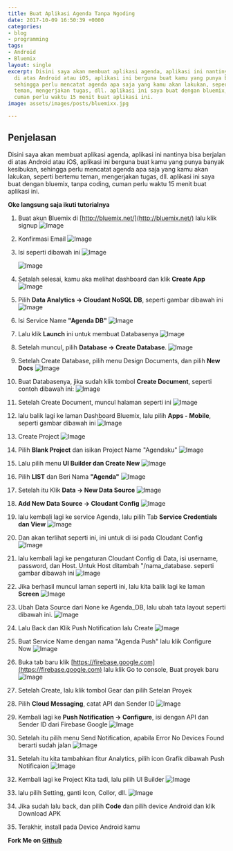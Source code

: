 ```yaml
---
title: Buat Aplikasi Agenda Tanpa Ngoding
date: 2017-10-09 16:50:39 +0000
categories:
- blog
- programming
tags:
- Android
- Bluemix
layout: single
excerpt: Disini saya akan membuat aplikasi agenda, aplikasi ini nantinya bisa berjalan
  di atas Android atau iOS, aplikasi ini berguna buat kamu yang punya banyak kesibukan,
  sehingga perlu mencatat agenda apa saja yang kamu akan lakukan, seperti bertemu
  teman, mengerjakan tugas, dll. aplikasi ini saya buat dengan bluemix, tanpa coding,
  cuman perlu waktu 15 menit buat aplikasi ini.
image: assets/images/posts/bluemixx.jpg

---
```

## Penjelasan
Disini saya akan membuat aplikasi agenda, aplikasi ini nantinya bisa berjalan di atas Android atau iOS, aplikasi ini berguna buat kamu yang punya banyak kesibukan, sehingga perlu mencatat agenda apa saja yang kamu akan lakukan, seperti bertemu teman, mengerjakan tugas, dll. aplikasi ini saya buat dengan bluemix, tanpa coding, cuman perlu waktu 15 menit buat aplikasi ini.

**Oke langsung saja ikuti tutorialnya**

1. Buat akun Bluemix di  [http://bluemix.net/](http://bluemix.net/) lalu klik signup
![Image](https://brianrakhmat.github.io/assets/images/posts/bluemix/Screenshot_84.png)

2. Konfirmasi Email
![Image](https://brianrakhmat.github.io/assets/images/posts/bluemix/Screenshot_85.png)

3. Isi seperti dibawah ini
    ![Image](https://brianrakhmat.github.io/assets/images/posts/bluemix/Screenshot_89.png)


    ![Image](https://brianrakhmat.github.io/assets/images/posts/bluemix/Screenshot_90.png)

4. Setalah selesai, kamu aka melihat dashboard dan klik **Create App**
    ![Image](https://brianrakhmat.github.io/assets/images/posts/bluemix/Screenshot_91.png)

5. Pilih **Data Analytics -> Cloudant NoSQL DB**, seperti gambar dibawah ini
	![Image](https://brianrakhmat.github.io/assets/images/posts/bluemix/Screenshot_92.png)

6. Isi Service Name **"Agenda DB"**
	![Image](https://brianrakhmat.github.io/assets/images/posts/bluemix/Screenshot_94.png)

7. Lalu klik **Launch** ini untuk membuat Databasenya
    ![Image](https://brianrakhmat.github.io/assets/images/posts/bluemix/Screenshot_95.png)

8. Setelah muncul, pilih **Database -> Create Database**.
    ![Image](https://brianrakhmat.github.io/assets/images/posts/bluemix/Screenshot_96.png)

9. Setelah Create Database, pilih menu Design Documents, dan pilih **New Docs**
    ![Image](https://brianrakhmat.github.io/assets/images/posts/bluemix/Screenshot_98.png)

10. Buat Databasenya, jika sudah klik tombol **Create Document**, seperti contoh dibawah ini:
    ![Image](https://brianrakhmat.github.io/assets/images/posts/bluemix/Screenshot_99.png)

11. Setelah Create Document, muncul halaman seperti ini
    ![Image](https://brianrakhmat.github.io/assets/images/posts/bluemix/Screenshot_100.png)

12. lalu balik lagi ke laman Dashboard Bluemix, lalu pilih  **Apps - Mobile**, seperti gambar dibawah ini
    ![Image](https://brianrakhmat.github.io/assets/images/posts/bluemix/Screenshot_101.png)

13. Create Project
    ![Image](https://brianrakhmat.github.io/assets/images/posts/bluemix/Screenshot_103.png)

14. Pilih **Blank Project** dan isikan Project Name "Agendaku"
    ![Image](https://brianrakhmat.github.io/assets/images/posts/bluemix/Screenshot_104.png)

15. Lalu pilih menu  **UI Builder dan Create New**
    ![Image](https://brianrakhmat.github.io/assets/images/posts/bluemix/Screenshot_106.png)
    
16. Pilih **LIST** dan Beri Nama  **"Agenda"**
    ![Image](https://brianrakhmat.github.io/assets/images/posts/bluemix/Screenshot_108.png)

17. Setelah itu Klik  **Data -> New Data Source**
    ![Image](https://brianrakhmat.github.io/assets/images/posts/bluemix/Screenshot_109.png)

18. **Add New Data Source -> Cloudant Config**
    ![Image](https://brianrakhmat.github.io/assets/images/posts/bluemix/Screenshot_111.png)

19. lalu kembali lagi ke service Agenda, lalu pilih Tab  **Service Credentials dan View**
    ![Image](https://brianrakhmat.github.io/assets/images/posts/bluemix/Screenshot_113.png)

20. Dan akan terlihat seperti ini, ini untuk di isi pada Cloudant Config
    ![Image](https://brianrakhmat.github.io/assets/images/posts/bluemix/Screenshot_115.png)

21. lalu kembali lagi ke pengaturan Cloudant Config di Data, isi username, password, dan Host. Untuk Host ditambah "/nama_database. seperti gambar dibawah ini
![Image](https://brianrakhmat.github.io/assets/images/posts/bluemix/Screenshot_116.png)

22. Jika berhasil muncul laman seperti ini, lalu kita balik lagi ke laman  **Screen**
![Image](https://brianrakhmat.github.io/assets/images/posts/bluemix/Screenshot_118.png)

23. Ubah Data Source dari None ke Agenda_DB, lalu ubah tata layout seperti dibawah ini.
![Image](https://brianrakhmat.github.io/assets/images/posts/bluemix/Screenshot_119.png)

24. Lalu Back dan Klik Push Notification lalu Create
![Image](https://brianrakhmat.github.io/assets/images/posts/bluemix/Screenshot_123.png)

25. Buat Service Name dengan nama "Agenda Push" lalu klik Configure Now
![Image](https://brianrakhmat.github.io/assets/images/posts/bluemix/Screenshot_125.png)

26. Buka tab baru klik [https://firebase.google.com](https://firebase.google.com) lalu klik Go to console, Buat proyek baru
![Image](https://brianrakhmat.github.io/assets/images/posts/bluemix/Screenshot_127.png)

27. Setelah Create, lalu klik tombol Gear dan pilih Setelan Proyek  

28. Pilih  **Cloud Messaging**, catat API dan Sender ID
![Image](https://brianrakhmat.github.io/assets/images/posts/bluemix/Screenshot_130.png)

29. Kembali lagi ke **Push Notification -> Configure**, isi dengan API dan Sender ID dari Firebase Google
![Image](https://brianrakhmat.github.io/assets/images/posts/bluemix/Screenshot_131.png)

30. Setelah itu pilih menu Send Notification, apabila Error No Devices Found berarti sudah jalan
![Image](https://brianrakhmat.github.io/assets/images/posts/bluemix/Screenshot_133.png)

31. Setelah itu kita tambahkan fitur Analytics, pilih icon Grafik dibawah Push Notificaion
![Image](https://brianrakhmat.github.io/assets/images/posts/bluemix/Screenshot_135.png)

32. Kembali lagi ke Project Kita tadi, lalu pilih UI Builder
![Image](https://brianrakhmat.github.io/assets/images/posts/bluemix/Screenshot_138.png)

33. lalu pilih Setting, ganti Icon, Collor, dll.
![Image](https://brianrakhmat.github.io/assets/images/posts/bluemix/Screenshot_142.png)

34. Jika sudah lalu back, dan pilih **Code** dan pilih device Android dan klik Download APK
35. Terakhir, install pada Device Android kamu

**Fork Me on [Github](https://github.com/brianetlab/Agendaku)**